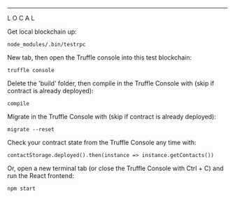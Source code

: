 ---------------------------------------------
 L  O  C  A  L

Get local blockchain up:

	node_modules/.bin/testrpc

New tab, then open the Truffle console into this test blockchain:

	truffle console

Delete the 'build' folder, then compile in the Truffle Console with (skip if contract is already deployed):

	compile
	
Migrate in the Truffle Console with (skip if contract is already deployed):

	migrate	--reset


Check your contract state from the Truffle Console any time with:
	
	contactStorage.deployed().then(instance => instance.getContacts())


Or, open a new terminal tab (or close the Truffle Console with Ctrl + C) and run the React frontend:

	npm start

